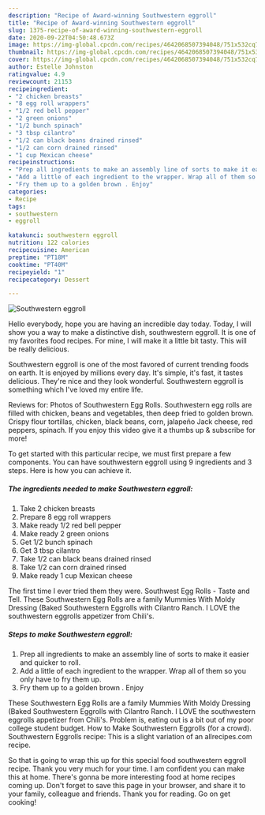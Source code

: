 ```yaml
---
description: "Recipe of Award-winning Southwestern eggroll"
title: "Recipe of Award-winning Southwestern eggroll"
slug: 1375-recipe-of-award-winning-southwestern-eggroll
date: 2020-09-22T04:50:48.673Z
image: https://img-global.cpcdn.com/recipes/4642068507394048/751x532cq70/southwestern-eggroll-recipe-main-photo.jpg
thumbnail: https://img-global.cpcdn.com/recipes/4642068507394048/751x532cq70/southwestern-eggroll-recipe-main-photo.jpg
cover: https://img-global.cpcdn.com/recipes/4642068507394048/751x532cq70/southwestern-eggroll-recipe-main-photo.jpg
author: Estelle Johnston
ratingvalue: 4.9
reviewcount: 21153
recipeingredient:
- "2 chicken breasts"
- "8 egg roll wrappers"
- "1/2 red bell pepper"
- "2 green onions"
- "1/2 bunch spinach"
- "3 tbsp cilantro"
- "1/2 can black beans drained rinsed"
- "1/2 can corn drained rinsed"
- "1 cup Mexican cheese"
recipeinstructions:
- "Prep all ingredients to make an assembly line of sorts to make it easier and quicker to roll."
- "Add a little of each ingredient to the wrapper. Wrap all of them so you only have to fry them up."
- "Fry them up to a golden brown . Enjoy"
categories:
- Recipe
tags:
- southwestern
- eggroll

katakunci: southwestern eggroll 
nutrition: 122 calories
recipecuisine: American
preptime: "PT18M"
cooktime: "PT40M"
recipeyield: "1"
recipecategory: Dessert

---
```



![Southwestern eggroll](https://img-global.cpcdn.com/recipes/4642068507394048/751x532cq70/southwestern-eggroll-recipe-main-photo.jpg)

Hello everybody, hope you are having an incredible day today. Today, I will show you a way to make a distinctive dish, southwestern eggroll. It is one of my favorites food recipes. For mine, I will make it a little bit tasty. This will be really delicious.

Southwestern eggroll is one of the most favored of current trending foods on earth. It is enjoyed by millions every day. It's simple, it's fast, it tastes delicious. They're nice and they look wonderful. Southwestern eggroll is something which I've loved my entire life.

Reviews for: Photos of Southwestern Egg Rolls. Southwestern egg rolls are filled with chicken, beans and vegetables, then deep fried to golden brown. Crispy flour tortillas, chicken, black beans, corn, jalapeño Jack cheese, red peppers, spinach. If you enjoy this video give it a thumbs up &amp; subscribe for more!


To get started with this particular recipe, we must first prepare a few components. You can have southwestern eggroll using 9 ingredients and 3 steps. Here is how you can achieve it.

<!--inarticleads1-->

##### The ingredients needed to make Southwestern eggroll:

1. Take 2 chicken breasts
1. Prepare 8 egg roll wrappers
1. Make ready 1/2 red bell pepper
1. Make ready 2 green onions
1. Get 1/2 bunch spinach
1. Get 3 tbsp cilantro
1. Take 1/2 can black beans drained rinsed
1. Take 1/2 can corn drained rinsed
1. Make ready 1 cup Mexican cheese


The first time I ever tried them they were. Southwest Egg Rolls - Taste and Tell. These Southwestern Egg Rolls are a family Mummies With Moldy Dressing (Baked Southwestern Eggrolls with Cilantro Ranch. I LOVE the southwestern eggrolls appetizer from Chili&#39;s. 

<!--inarticleads2-->

##### Steps to make Southwestern eggroll:

1. Prep all ingredients to make an assembly line of sorts to make it easier and quicker to roll.
1. Add a little of each ingredient to the wrapper. Wrap all of them so you only have to fry them up.
1. Fry them up to a golden brown . Enjoy


These Southwestern Egg Rolls are a family Mummies With Moldy Dressing (Baked Southwestern Eggrolls with Cilantro Ranch. I LOVE the southwestern eggrolls appetizer from Chili&#39;s. Problem is, eating out is a bit out of my poor college student budget. How to Make Southwestern Eggrolls (for a crowd). Southwestern Eggrolls recipe: This is a slight variation of an allrecipes.com recipe. 

So that is going to wrap this up for this special food southwestern eggroll recipe. Thank you very much for your time. I am confident you can make this at home. There's gonna be more interesting food at home recipes coming up. Don't forget to save this page in your browser, and share it to your family, colleague and friends. Thank you for reading. Go on get cooking!
